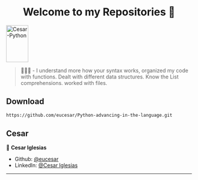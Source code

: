 <h1 align="center">Welcome to my Repositories 🤝</h1>
<p>
   <img align="center" alt="Cesar-Python" height="100" width="60" src="https://cdn.jsdelivr.net/gh/devicons/devicon/icons/python/python-original.svg">
</p>

> 🌱👨‍💻 - I understand more how your syntax works, organized my code with functions. Dealt with different data structures. Know the List comprehensions. worked with files.


## Download

```sh
https://github.com/eucesar/Python-advancing-in-the-language.git
```

## Cesar

👤 **Cesar Iglesias**

* Github: [@eucesar](https://github.com/eucesar)
* LinkedIn: [@Cesar Iglesias](https://www.linkedin.com/in/cesar-iglesias-tecnologia/)

***
